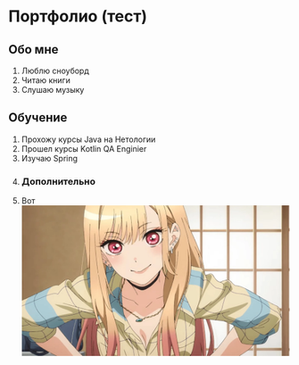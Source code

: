 # Портфолио (тест)
## Обо мне
1. Люблю сноуборд
2. Читаю книги
3. Слушаю музыку
## Обучение
1. Прохожу курсы Java на Нетологии
2. Прошел курсы Kotlin QA Enginier
3. Изучаю Spring
4. ### Дополнительно
5. Вот ![картинка](UsMktqXJ79.webp)